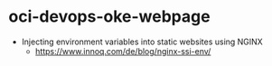 # oci-devops-oke-webpage

- Injecting environment variables into static websites using NGINX 
    * https://www.innoq.com/de/blog/nginx-ssi-env/

